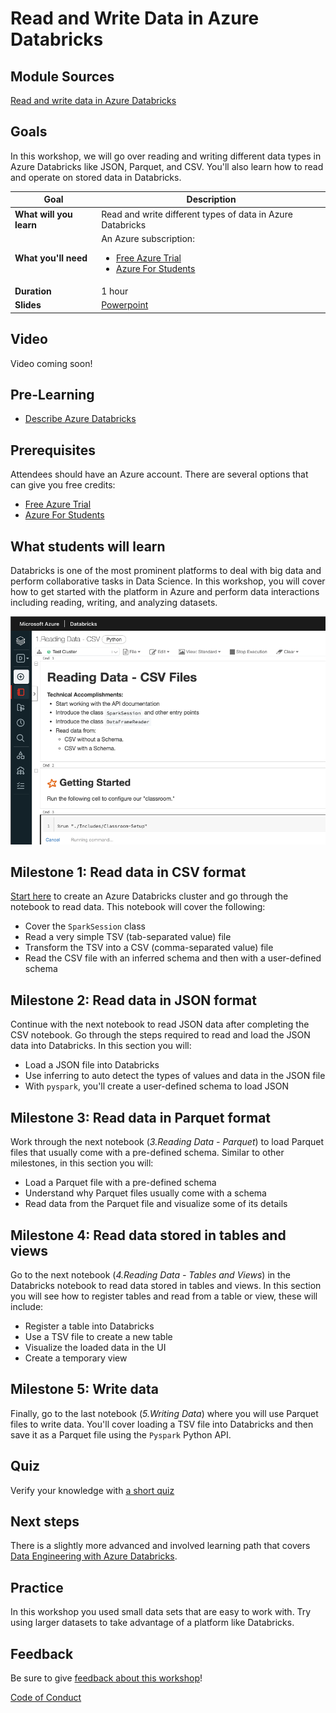 # Read and Write Data in Azure Databricks

## Module Sources

[Read and write data in Azure Databricks](https://docs.microsoft.com/learn/modules/read-write-data-azure-databricks/?WT.mc_id=academic-56680-alfredodeza)

## Goals

In this workshop, we will go over reading and writing different data types in Azure Databricks like JSON, Parquet, and CSV. You'll also learn how to read and operate on stored data in Databricks.

| **Goal**              | Description                                    |
| ----------------------------- | --------------------------------------------------------------------- |
| **What will you learn**       | Read and write different types of data in Azure Databricks |
| **What you'll need**          | An Azure subscription: <ul><li>[Free Azure Trial](https://azure.microsoft.com/free/?WT.mc_id=academic-56680-alfredodeza)</li> <li>[Azure For Students](https://azure.microsoft.com/free/students/?WT.mc_id=academic-56680-alfredodeza)</li></ul>                                          |
| **Duration**                                      | 1 hour |
| **Slides**                                        | [Powerpoint](slides.pptx)                                                                                      |

## Video

Video coming soon!

## Pre-Learning

- [Describe Azure Databricks](https://docs.microsoft.com/learn/modules/describe-azure-databricks/?WT.mc_id=academic-56680-alfredodeza)

## Prerequisites

Attendees should have an Azure account. There are several options that can give you free credits:

- [Free Azure Trial](https://azure.microsoft.com/free/?WT.mc_id=academic-56680-alfredodeza)
- [Azure For Students](https://azure.microsoft.com/free/students/?WT.mc_id=academic-56680-alfredodeza)


## What students will learn

Databricks is one of the most prominent platforms to deal with big data and perform collaborative tasks in Data Science. In this workshop, you will cover how to get started with the platform in Azure and perform data interactions including reading, writing, and analyzing datasets.

![Image of a Databricks workspace](images/workspace.png)

## Milestone 1: Read data in CSV format

[Start here](https://docs.microsoft.com/learn/modules/describe-azure-databricks/5-exercise-work-notebooks?WT.mc_id=academic-56680-alfredodeza) to create an Azure Databricks cluster and go through the notebook to read data. This notebook will cover the following:

- Cover the `SparkSession` class
- Read a very simple TSV (tab-separated value) file
- Transform the TSV into a CSV (comma-separated value) file
- Read the CSV file with an inferred schema and then with a user-defined schema

## Milestone 2: Read data in JSON format

Continue with the next notebook to read JSON data after completing the CSV notebook. Go through the steps required to read and load the JSON data into Databricks. In this section you will:

- Load a JSON file into Databricks
- Use inferring to auto detect the types of values and data in the JSON file
- With `pyspark`, you'll create a user-defined schema to load JSON

## Milestone 3: Read data in Parquet format

Work through the next notebook (_3.Reading Data - Parquet_) to load Parquet files that usually come with a pre-defined schema. Similar to other milestones, in this section you will:

- Load a Parquet file with a pre-defined schema
- Understand why Parquet files usually come with a schema
- Read data from the Parquet file and visualize some of its details


## Milestone 4: Read data stored in tables and views

Go to the next notebook (_4.Reading Data - Tables and Views_) in the Databricks notebook to read data stored in tables and views. In this section you will see how to register tables and read from a table or view, these will include:

- Register a table into Databricks
- Use a TSV file to create a new table
- Visualize the loaded data in the UI
- Create a temporary view

## Milestone 5: Write data

Finally, go to the last notebook (_5.Writing Data_) where you will use Parquet files to write data. You'll cover loading a TSV file into Databricks and then save it as a Parquet file using the `Pyspark` Python API.


## Quiz

Verify your knowledge with [a short quiz](https://docs.microsoft.com/learn/modules/read-write-data-azure-databricks/8-knowledge-check?WT.mc_id=academic-56680-alfredodeza)

## Next steps

There is a slightly more advanced and involved learning path that covers [Data Engineering with Azure Databricks](https://docs.microsoft.com/learn/paths/data-engineer-azure-databricks/?WT.mc_id=academic-56680-alfredodeza).

## Practice

In this workshop you used small data sets that are easy to work with. Try using larger datasets to take advantage of a platform like Databricks.

## Feedback

Be sure to give [feedback about this workshop](https://forms.office.com/r/MdhJWMZthR)!

[Code of Conduct](../CODE_OF_CONDUCT.md)